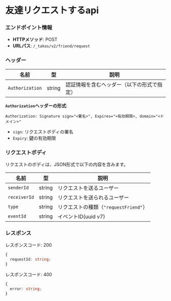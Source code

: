 # 友達リクエストするapi

### エンドポイント情報

- **HTTPメソッド**: POST
- **URLパス**: `/_takos/v2/friend/request`

### ヘッダー

| 名前            | 型     | 説明                                       |
| --------------- | ------ | ------------------------------------------ |
| `Authorization` | string | 認証情報を含むヘッダー（以下の形式で指定） |

**`Authorization`ヘッダーの形式**:

```
Authorization: Signature sign="<署名>", Expires="<有効期限>, domain="<ドメイン>"
```

- `sign`: リクエストボディの署名
- `Expiry`: 鍵の有効期限

### リクエストボディ

リクエストのボディは、JSON形式で以下の内容を含みます。

| 名前         | 型     | 説明                                  |
| ------------ | ------ | ------------------------------------- |
| `senderId`   | string | リクエストを送るユーザー              |
| `receiverId` | string | リクエストを送られるユーザー          |
| `type`       | string | リクエストの種類（`"requestFriend"`） |
| `eventId`   | string | イベントID(uuid v7)                     |

### レスポンス

レスポンスコード: 200

```ts
{
  requestId: string;
}
```

レスポンスコード: 400

```ts
{
  error: string;
}
```
